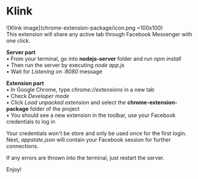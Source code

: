 # Klink
![Klink image](chrome-extension-package/icon.png =100x100)  
This extension will share any active tab through Facebook Messenger with one click.

**Server part**  
• From your terminal, go into **nodejs-server** folder and run *npm install*  
• Then run the server by executing *node app.js*  
• Wait for *Listening on :8080* message  

**Extension part**  
• In Google Chrome, type *chrome://extensions* in a new tab  
• Check *Developer mode*  
• Click *Load unpacked extension* and select the **chrome-extension-package** folder of the project  
• You should see a new extension in the toolbar, use your Facebook credentials to log in  

Your credentials won't be store and only be used once for the first login.  
Next, *appstate.json* will contain your Facebook session for further connections.

If any errors are thrown into the terminal, just restart the server.

Enjoy!
